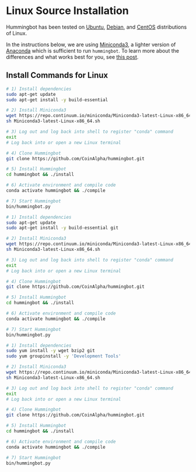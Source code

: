# Linux Source Installation

Hummingbot has been tested on [Ubuntu](https://ubuntu.com/), [Debian](https://www.debian.org/), and [CentOS](https://www.centos.org/) distributions of Linux.

In the instructions below, we are using [Miniconda3](), a lighter version of [Anaconda]() which is sufficient to run `hummingbot`.  To learn more about the differences and what works best for you, see [this post](http://deeplearning.lipingyang.org/2018/12/23/anaconda-vs-miniconda-vs-virtualenv/).

## Install Commands for Linux

```bash tab="Ubuntu"
# 1) Install dependencies
sudo apt-get update
sudo apt-get install -y build-essential

# 2) Install Miniconda3
wget https://repo.continuum.io/miniconda/Miniconda3-latest-Linux-x86_64.sh
sh Miniconda3-latest-Linux-x86_64.sh

# 3) Log out and log back into shell to register "conda" command
exit
# Log back into or open a new Linux terminal

# 4) Clone Hummingbot
git clone https://github.com/CoinAlpha/hummingbot.git

# 5) Install Hummingbot
cd hummingbot && ./install

# 6) Activate environment and compile code
conda activate hummingbot && ./compile

# 7) Start Hummingbot
bin/hummingbot.py
```

```bash tab="Debian"
# 1) Install dependencies
sudo apt-get update
sudo apt-get install -y build-essential git

# 2) Install Miniconda3
wget https://repo.continuum.io/miniconda/Miniconda3-latest-Linux-x86_64.sh
sh Miniconda3-latest-Linux-x86_64.sh

# 3) Log out and log back into shell to register "conda" command
exit
# Log back into or open a new Linux terminal

# 4) Clone Hummingbot
git clone https://github.com/CoinAlpha/hummingbot.git

# 5) Install Hummingbot
cd hummingbot && ./install

# 6) Activate environment and compile code
conda activate hummingbot && ./compile

# 7) Start Hummingbot
bin/hummingbot.py
```

```bash tab="CentOS"
# 1) Install dependencies
sudo yum install -y wget bzip2 git
sudo yum groupinstall -y 'Development Tools'

# 2) Install Miniconda3
wget https://repo.continuum.io/miniconda/Miniconda3-latest-Linux-x86_64.sh
sh Miniconda3-latest-Linux-x86_64.sh

# 3) Log out and log back into shell to register "conda" command
exit
# Log back into or open a new Linux terminal

# 4) Clone Hummingbot
git clone https://github.com/CoinAlpha/hummingbot.git

# 5) Install Hummingbot
cd hummingbot && ./install

# 6) Activate environment and compile code
conda activate hummingbot && ./compile

# 7) Start Hummingbot
bin/hummingbot.py
```
